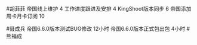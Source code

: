 #胡菲菲 
帝国线上维护   4
工作进度跟进及安排   4
KingShoot版本同步  6
帝国添加周卡月卡订阅 10

#聂成兵 
帝国6.6.0版本测试BUG修改       12小时
帝国6.6.0版本正式包出包       4小时
#熊福成 
            